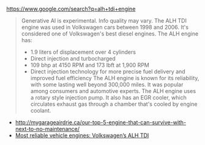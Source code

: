https://www.google.com/search?q=alh+tdi+engine
>Generative AI is experimental. Info quality may vary.
The ALH TDI engine was used in Volkswagen cars between 1998 and 2006. It's considered one of Volkswagen's best diesel engines. The ALH engine has:
>- 1.9 liters of displacement over 4 cylinders
>- Direct injection and turbocharged
>- 109 bhp at 4150 RPM and 173 lbft at 1,900 RPM
>- Direct injection technology for more precise fuel delivery and improved fuel efficiency
>The ALH engine is known for its reliability, with some lasting well beyond 300,000 miles. It was popular among consumers and automotive experts. 
>The ALH engine uses a rotary style injection pump. It also has an EGR cooler, which circulates exhaust gas through a chamber that's cooled by engine coolant. 

- http://mygarageairdrie.ca/our-top-5-engine-that-can-survive-with-next-to-no-maintenance/
- [Most reliable vehicle engines: Volkswagen’s ALH TDI](https://youtu.be/AizJEr5BICw)
